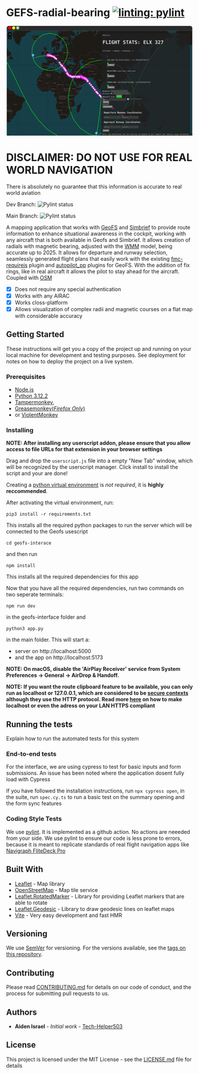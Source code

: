 # GEFS-radial-bearing [![linting: pylint](https://img.shields.io/badge/linting-pylint-yellowgreen)](https://github.com/pylint-dev/pylint)


![Geofs Interface](Window.png)


# **DISCLAIMER: DO NOT USE FOR REAL WORLD NAVIGATION**
There is absolutely no guarantee that this information is accurate to real world aviation

Dev Branch: ![Pylint status](https://github.com/Tech-Helper503/GEFS-radial-bearing/actions/workflows/pylint.yml/badge.svg?branch=dev)

Main Branch:  ![Pylint status](https://github.com/Tech-Helper503/GEFS-radial-bearing/actions/workflows/pylint.yml/badge.svg?branch=main)


A mapping application that works with [GeoFS](https://www.geo-fs.com/) and [Simbrief](https://www.simbrief.com/home/) to provide route information to enhance
situational awareness in the cockpit, working with any aircraft that is both available in Geofs and Simbrief. It allows creation of radials with magnetic bearing, adjusted with the [WMM](https://www.ncei.noaa.gov/products/world-magnetic-model) model, being accurate up to 2025. It allows for departure and runway selection, seamlessly generated flight plans that easily work with the existing [fmc-requirejs](https://github.com/gefs-plugins/fmc-requirejs) plugin and [autopilot_pp](https://github.com/Qantas94Heavy/autopilot-pp) plugins for GeoFS. With the addition of fix rings, like in real aircraft it allows the pilot to stay ahead for the aircraft. Coupled with [OSM](https://www.openstreetmap.org)

* [x] Does not require any special authentication
* [x] Works with any AIRAC
* [x] Works closs-platform
* [x] Allows visualization of complex radii and magnetic courses on a flat map with considerable accuracy

## Getting Started

These instructions will get you a copy of the project up and running on your local machine for development and testing purposes. See deployment for notes on how to deploy the project on a live system.

### Prerequisites
* [Node.js](https://nodejs.org)
* [Python 3.12.2](http://python.org)
* [Tampermonkey](https://www.tampermonkey.net/),
* [Greasemonkey(*Firefox Only*)](https://addons.mozilla.org/en-US/firefox/addon/greasemonkey/)
* or [ViolentMonkey](https://violentmonkey.github.io/)

### Installing
**NOTE: After installing any userscript addon, please ensure that you allow access to file URLs for that extension in your browser settings**

Drag and drop the `userscript.js` file into a empty "New Tab" window, which will be recognized by the userscript manager. Click install to install the script and your are done!


Creating a [python virtual environment](https://docs.python.org/3/library/venv.html) is *not required*, it is **highly reccommended**.

After activating the virtual environment, run:
```
pip3 install -r requirements.txt
```
This installs all the required python packages to run the server which will be connected to the Geofs usescript

```
cd geofs-interace
```
and then run
```
npm install
```
This installs all the required dependencies for this app

Now that you have all the required dependencies, run two commands on two seperate terminals:
```
npm run dev
```
in the geofs-interface folder
and
```
python3 app.py
```
in the main folder. This will start a:
* server on http://localhost:5000
* and the app on http://localhost:5173

**NOTE: On macOS, disable the 'AirPlay Receiver' service from System Preferences -> General -> AirDrop & Handoff.**

**NOTE: If you want the route clipboard feature to be available, you can only run as localhost or 127.0.0.1, which are considered to be [secure contexts](https://developer.mozilla.org/en-US/docs/Web/Security/Secure_Contexts) although they use the HTTP protocol. Read more [here](https://akshitb.medium.com/how-to-run-https-on-localhost-a-step-by-step-guide-c61fde893771) on how to make localhost or even the adress on your LAN HTTPS compliant**

## Running the tests

Explain how to run the automated tests for this system

### End-to-end tests
For the interface, we are using cypress to test for basic inputs and form submissions.
An issue has been noted where the application dosent fully load with Cypress

If you have followed the installation instructions, run `npx cypress open`, in the suite, run `spec.cy.ts` to run a basic test on the summary opening and the form sync features

### Coding Style Tests
We use [pylint](https://pylint.readthedocs.io/). It is implemented as a github action. No actions are neeeded from your side. We use pylint to ensure our code is less prone to errors, because it is meant to replicate standards of real flight navigation apps like [Navigraph FliteDeck Pro](https://ww2.jeppesen.com/navigation-solutions/flitedeck-pro/)


## Built With

* [Leaflet](https://leafletjs.com/examples.html) - Map library
* [OpenStreetMap](https://openstreetmap.org) - Map tile service
* [Leaflet.RotatedMarker](https://github.com/bbecquet/Leaflet.RotatedMarker/) - Library for providing Leaflet markers that are able to rotate
* [Leaflet.Geodesic](https://github.com/henrythasler/Leaflet.Geodesic) - Library to draw geodesic lines on leaflet maps
* [Vite](https://vitejs.dev) - Very easy development and fast HMR


## Versioning

We use [SemVer](http://semver.org/) for versioning. For the versions available, see the [tags on this repository](https://github.com/Tech-Helper503/GEFS-radial-bearing/tags).

## Contributing

Please read [CONTRIBUTING.md](CONTRIBUTING.md) for details on our code of conduct, and the process for submitting pull requests to us.

## Authors

* **Aiden Israel** - *Initial work* - [Tech-Helper503](https://github.com/Tech-Helper503)


## License

This project is licensed under the MIT License - see the [LICENSE.md](LICENSE.md) file for details
